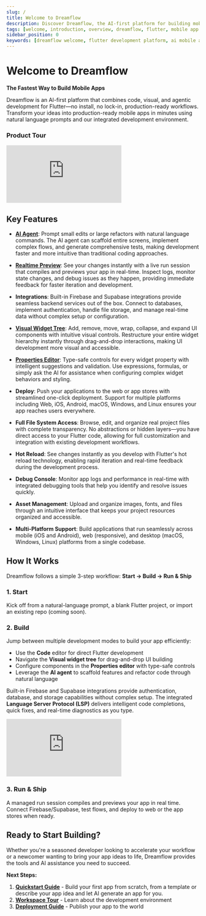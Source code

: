 ```yaml
---
slug: /
title: Welcome to Dreamflow
description: Discover Dreamflow, the AI-first platform for building mobile apps with Flutter. Learn about key features, how it works, and get started with your first app.
tags: [welcome, introduction, overview, dreamflow, flutter, mobile app development, ai]
sidebar_position: 0
keywords: [dreamflow welcome, flutter development platform, ai mobile app development, visual development environment, flutter builder, mobile app creation]
---
```



# Welcome to Dreamflow

**The Fastest Way to Build Mobile Apps**

Dreamflow is an AI-first platform that combines code, visual, and agentic development for Flutter—no install, no lock-in, production-ready workflows. Transform your ideas into production-ready mobile apps in minutes using natural language prompts and our integrated development environment.

### Product Tour

<div style={{
    position: 'relative',
    paddingBottom: '56.25%', // 16:9 aspect ratio
    height: 0,
    width: '100%',
    marginBottom: '2rem'
}}>
    <iframe 
        src="https://www.youtube.com/embed/aT8Ta0-h_Ak"
        title="Dreamflow Platform Demo"
        style={{
            position: 'absolute',
            top: 0,
            left: 0,
            width: '100%',
            height: '100%'
        }}
        frameBorder="0"
        allow="accelerometer; autoplay; clipboard-write; encrypted-media; gyroscope; picture-in-picture"
        allowFullScreen>
    </iframe>
</div>



## Key Features

- **[AI Agent](workspace/agent-panel.md)**: Prompt small edits or large refactors with natural language commands. The AI agent can scaffold entire screens, implement complex flows, and generate comprehensive tests, making development faster and more intuitive than traditional coding approaches.

- **[Realtime Preview](workspace/content-panel.md#app-preview)**: See your changes instantly with a live run session that compiles and previews your app in real-time. Inspect logs, monitor state changes, and debug issues as they happen, providing immediate feedback for faster iteration and development.

- **Integrations**: Built-in Firebase and Supabase integrations provide seamless backend services out of the box. Connect to databases, implement authentication, handle file storage, and manage real-time data without complex setup or configuration.

- **[Visual Widget Tree](workspace/modules-panel/widget-panel.md)**: Add, remove, move, wrap, collapse, and expand UI components with intuitive visual controls. Restructure your entire widget hierarchy instantly through drag-and-drop interactions, making UI development more visual and accessible.

- **[Properties Editor](workspace/properties-panel.md)**: Type-safe controls for every widget property with intelligent suggestions and validation. Use expressions, formulas, or simply ask the AI for assistance when configuring complex widget behaviors and styling.

- **Deploy**: Push your applications to the web or app stores with streamlined one-click deployment. Support for multiple platforms including Web, iOS, Android, macOS, Windows, and Linux ensures your app reaches users everywhere.

- **Full File System Access**: Browse, edit, and organize real project files with complete transparency. No abstractions or hidden layers—you have direct access to your Flutter code, allowing for full customization and integration with existing development workflows.

- **Hot Reload**: See changes instantly as you develop with Flutter's hot reload technology, enabling rapid iteration and real-time feedback during the development process.

- **Debug Console**: Monitor app logs and performance in real-time with integrated debugging tools that help you identify and resolve issues quickly.

- **Asset Management**: Upload and organize images, fonts, and files through an intuitive interface that keeps your project resources organized and accessible.

- **Multi-Platform Support**: Build applications that run seamlessly across mobile (iOS and Android), web (responsive), and desktop (macOS, Windows, Linux) platforms from a single codebase.

## How It Works

Dreamflow follows a simple 3-step workflow: **Start → Build → Run & Ship**

### 1. Start
Kick off from a natural-language prompt, a blank Flutter project, or import an existing repo (coming soon).

### 2. Build
Jump between multiple development modes to build your app efficiently:

- Use the **Code** editor for direct Flutter development
- Navigate the **Visual widget tree** for drag-and-drop UI building
- Configure components in the **Properties editor** with type-safe controls
- Leverage the **AI agent** to scaffold features and refactor code through natural language

Built-in Firebase and Supabase integrations provide authentication, database, and storage capabilities without complex setup. The integrated **Language Server Protocol (LSP)** delivers intelligent code completions, quick fixes, and real-time diagnostics as you type.

<div style={{
    position: 'relative',
    paddingBottom: 'calc(56.67989417989418% + 41px)', // Ensures the aspect ratio plus additional padding
    height: 0,
    width: '100%'
}}>
    <iframe 
        src="https://demo.arcade.software/pkh6dsSwozFhyAZUW9IU?embed&show_copy_link=true"
        title="Dreamflow App Creation Demo"
        style={{
            position: 'absolute',
            top: 0,
            left: 0,
            width: '100%',
            height: '100%',
            colorScheme: 'light'
        }}
        frameBorder="0"
        loading="lazy"
        webkitAllowFullScreen
        mozAllowFullScreen
        allowFullScreen
        allow="clipboard-write">
    </iframe>
</div>

### 3. Run & Ship
A managed run session compiles and previews your app in real time. Connect Firebase/Supabase, test flows, and deploy to web or the app stores when ready.



## Ready to Start Building?

Whether you're a seasoned developer looking to accelerate your workflow or a newcomer wanting to bring your app ideas to life, Dreamflow provides the tools and AI assistance you need to succeed.

**Next Steps:**
1. **[Quickstart Guide](get-started/quickstart.md)** - Build your first app from scratch, from a template or describe your app idea and let AI generate an app for you. 
2. **[Workspace Tour](workspace/workspace.md)** - Learn about the development environment
3. **[Deployment Guide](test-and-publish/publish/web-deployment.md)** - Publish your app to the world


